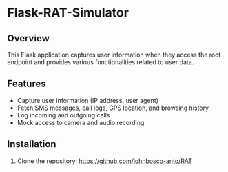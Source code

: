 # Flask-RAT-Simulator

## Overview
This Flask application captures user information when they access the root endpoint and provides various functionalities related to user data.

## Features
- Capture user information (IP address, user agent)
- Fetch SMS messages, call logs, GPS location, and browsing history
- Log incoming and outgoing calls
- Mock access to camera and audio recording

## Installation
1. Clone the repository: https://github.com/johnbosco-anto/RAT
